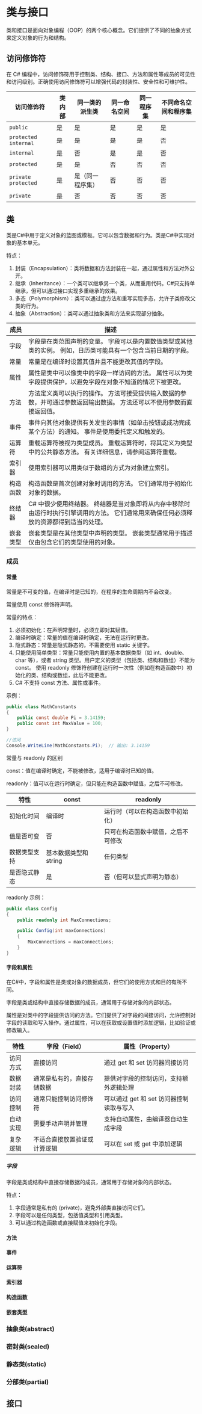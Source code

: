 # 类与接口

类和接口是面向对象编程（OOP）的两个核心概念。它们提供了不同的抽象方式来定义对象的行为和结构。

## 访问修饰符
在 C# 编程中，访问修饰符用于控制类、结构、接口、方法和属性等成员的可见性和访问级别。正确使用访问修饰符可以增强代码的封装性、安全性和可维护性。

| 访问修饰符            | 类内部 | 同一类的派生类 | 同一命名空间 | 同一程序集 | 不同命名空间和程序集 |
|-----------------------|--------|----------------|--------------|------------|----------------------|
| `public`              | 是     | 是             | 是           | 是         | 是                   |
| `protected internal`   | 是     | 是             | 是           | 是         | 否                   |
| `internal`            | 是     | 否             | 是           | 是         | 否                   |
| `protected`           | 是     | 是             | 否           | 否         | 否                   |
| `private protected`    | 是     | 是（同一程序集）| 否           | 否         | 否                   |
| `private`             | 是     | 否             | 否           | 否         | 否                   |

## 类

类是C#中用于定义对象的蓝图或模板。它可以包含数据和行为。类是C#中实现对象的基本单元。

特点：
1. 封装（Encapsulation）：类将数据和方法封装在一起，通过属性和方法对外公开。
2. 继承（Inheritance）：一个类可以继承另一个类，从而重用代码。C#只支持单继承，但可以通过接口实现多重继承的效果。
3. 多态（Polymorphism）：类可以通过虚方法和重写实现多态，允许子类修改父类的行为。
4. 抽象（Abstraction）：类可以通过抽象类和方法来实现部分抽象。

|成员	|描述  |
|------|------|
|字段	|字段是在类范围声明的变量。 字段可以是内置数值类型或其他类的实例。 例如，日历类可能具有一个包含当前日期的字段。|
|常量	|常量是在编译时设置其值并且不能更改其值的字段。|
|属性	|属性是类中可以像类中的字段一样访问的方法。 属性可以为类字段提供保护，以避免字段在对象不知道的情况下被更改。|
|方法	|方法定义类可以执行的操作。 方法可接受提供输入数据的参数，并可通过参数返回输出数据。 方法还可以不使用参数而直接返回值。|
|事件	|事件向其他对象提供有关发生的事情（如单击按钮或成功完成某个方法）的通知。 事件是使用委托定义和触发的。|
|运算符	|重载运算符被视为类型成员。 重载运算符时，将其定义为类型中的公共静态方法。 有关详细信息，请参阅运算符重载。|
|索引器	|使用索引器可以用类似于数组的方式为对象建立索引。|
|构造函数	|构造函数是首次创建对象时调用的方法。 它们通常用于初始化对象的数据。|
|终结器	|C# 中很少使用终结器。 终结器是当对象即将从内存中移除时由运行时执行引擎调用的方法。 它们通常用来确保任何必须释放的资源都得到适当的处理。|
|嵌套类型	|嵌套类型是在其他类型中声明的类型。 嵌套类型通常用于描述仅由包含它们的类型使用的对象。|

### 成员

#### 常量
常量是不可变的值，在编译时是已知的，在程序的生命周期内不会改变。 

常量使用 const 修饰符声明。

常量的特点：
1. 必须初始化：在声明常量时，必须立即对其赋值。
2. 编译时确定：常量的值在编译时确定，无法在运行时更改。
3. 隐式静态：常量是隐式静态的，不需要使用 static 关键字。
4. 只能使用简单类型：常量只能使用内置的基本数据类型（如 int、double、char 等），或者 string 类型。用户定义的类型（包括类、结构和数组）不能为 const。 使用 readonly 修饰符创建在运行时一次性（例如在构造函数中）初始化的类、结构或数组，此后不能更改。
5. C# 不支持 const 方法、属性或事件。

示例：
```C#
public class MathConstants
{
    public const double Pi = 3.14159;
    public const int MaxValue = 100;
}

//访问
Console.WriteLine(MathConstants.Pi);  // 输出: 3.14159
```

常量与 readonly 的区别

const：值在编译时确定，不能被修改，适用于编译时已知的值。

readonly：值可以在运行时确定，但只能在构造函数中赋值，之后不可修改。

|特性	       |const	           |readonly                     |
|-------------|-------------------|-----------------------------|
|初始化时间	    |编译时	             |运行时（可以在构造函数中初始化）  |
|值是否可变	    |否	                 |只可在构造函数中赋值，之后不可修改|
|数据类型支持	|基本数据类型和 string |任何类型                      |
|是否隐式静态	|是                  |否（但可以显式声明为静态）       |

readonly 示例：
```C#
public class Config
{
    public readonly int MaxConnections;

    public Config(int maxConnections)
    {
        MaxConnections = maxConnections;
    }
}
```

#### 字段和属性

在C#中，字段和属性是类或对象的数据成员，但它们的使用方式和目的有所不同。

字段是类或结构中直接存储数据的成员，通常用于存储对象的内部状态。

属性是对类中的字段提供访问的方法。它们提供了对字段的间接访问，允许控制对字段的读取和写入操作。通过属性，可以在获取或设置值时添加逻辑，比如验证或修改输入。

|特性	   |字段（Field）	            |属性（Property）                      |
|----------|---------------------------|-------------------------------------|
|访问方式	|直接访问	                 |通过 get 和 set 访问器间接访问          |
|数据封装	|通常是私有的，直接存储数据	    |提供对字段的控制访问，支持额外逻辑处理     |
|访问控制	|通常只能控制访问修饰符	        |可以通过 get 和 set 访问器控制读取与写入 |
|自动实现	|需要手动声明并管理	           |支持自动属性，由编译器自动生成字段        |
|复杂逻辑	|不适合直接放置验证或计算逻辑    |可以在 set 或 get 中添加逻辑           |

##### 字段
字段是类或结构中直接存储数据的成员，通常用于存储对象的内部状态。

特点：
1. 字段通常是私有的 (private)，避免外部类直接访问它们。
2. 字段可以是任何类型，包括值类型和引用类型。
3. 可以通过构造函数或直接赋值来初始化字段。



#### 方法

#### 事件

#### 运算符

#### 索引器

#### 构造函数

#### 嵌套类型

### 抽象类(abstract)

### 密封类(sealed)

### 静态类(static)

### 分部类(partial)

## 接口